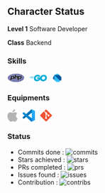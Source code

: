 ## Character Status

**Level 1** Software Developer

**Class** Backend

### Skills
<img style="vertical-align: middle;" alt="PHP" src="https://raw.githubusercontent.com/madeindra/madeindra/master/assets/php-icon.svg" width=38>&ensp;
<img style="vertical-align: middle;" alt="Go" src="https://raw.githubusercontent.com/madeindra/madeindra/master/assets/golang-icon.svg" width=40>&ensp;
<img style="vertical-align: middle;" alt="Dart" src="https://raw.githubusercontent.com/madeindra/madeindra/master/assets/dartlang-icon.svg" width=24>&ensp;


### Equipments
<img style="vertical-align: middle;" alt="Mac" src="https://raw.githubusercontent.com/madeindra/madeindra/master/assets/apple-icon.svg" height=28>&ensp;
<img style="vertical-align: middle;" alt="VSCode" src="https://raw.githubusercontent.com/madeindra/madeindra/master/assets/visualstudio_code-icon.svg" height=28>&ensp;
<img style="vertical-align: middle;" alt="Git" src="https://raw.githubusercontent.com/madeindra/madeindra/master/assets/git-scm-icon.svg" height=28>&ensp;

### Status
* Commits done : <img alt="commits" src="https://github-readme-stats-glqiubth0.vercel.app/api/individual?username=madeindra&show=commits">
* Stars achieved : <img alt="stars" src="https://github-readme-stats-glqiubth0.vercel.app/api/individual?username=madeindra&show=stars">
* PRs completed : <img alt="prs" src="https://github-readme-stats-glqiubth0.vercel.app/api/individual?username=madeindra&show=prs">
* Issues found : <img alt="issues" src="https://github-readme-stats-glqiubth0.vercel.app/api/individual?username=madeindra&show=issues">
* Contribution : <img alt="contribs" src="https://github-readme-stats-glqiubth0.vercel.app/api/individual?username=madeindra&show=contribs">
